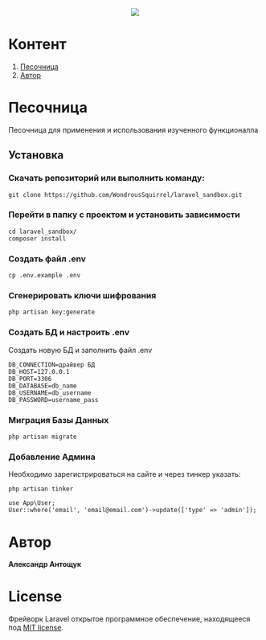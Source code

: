 <p align="center"><img src="https://laravel.com/assets/img/components/logo-laravel.svg"></p>

Контент
=================
1.  [Песочница](#Песочница)
2.  [Автор](#Автор)


# Песочница

Песочница для применения и использования изученного функционалла

## Установка

### Скачать репозиторий или выполнить команду:

```
git clone https://github.com/WondrousSquirrel/laravel_sandbox.git
```
### Перейти в папку с проектом и установить зависимости

```
cd laravel_sandbox/
composer install
```

### Создать файл .env
```
cp .env.example .env
```

### Сгенерировать ключи шифрования

```
php artisan key:generate
```

### Создать БД и настроить .env

Создать новую БД и заполнить файл .env

```
DB_CONNECTION=драйвер БД
DB_HOST=127.0.0.1
DB_PORT=3306
DB_DATABASE=db_name
DB_USERNAME=db_username
DB_PASSWORD=username_pass
```

### Миграция Базы Данных

```
php artisan migrate
```

### Добавление Админа

Необходимо зарегистрироваться на сайте и через тинкер указать:

```
php artisan tinker

use App\User;
User::where('email', 'email@email.com')->update(['type' => 'admin']);
```


# Автор

**Александр Антощук**

# License

Фрейворк Laravel  открытое программное обеспечение, находящееся под [MIT license](https://opensource.org/licenses/MIT).